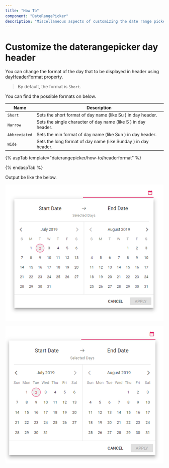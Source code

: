 ```yaml
---
title: "How To"
component: "DateRangePicker"
description: "Miscellaneous aspects of customizing the date range picker"
---
```


# Customize the daterangepicker day header

You can change the format of the day that to be displayed in header using [dayHeaderFormat](https://help.syncfusion.com/cr/aspnetcore-js2/Syncfusion.EJ2.Calendars.DateRangePicker.html#Syncfusion_EJ2_Calendars_DateRangePicker_DayHeaderFormat) property.

> By default, the format is `Short`.

You can find the possible formats on below.

| **Name** | **Description** |
|------|---------------------|
| `Short` | Sets the short format of day name (like Su ) in day header. |
| `Narrow` | Sets the single character of day name (like S ) in day header. |
| `Abbreviated` | Sets the min format of day name (like Sun ) in day header. |
| `Wide` | Sets the long format of day name (like Sunday ) in day header. |

{% aspTab template="daterangepicker/how-to/headerformat" %}

{% endaspTab %}

Output be like the below.

![daterangepicker](../images/narrow.png)

![daterangepicker](../images/abbreviated.png)